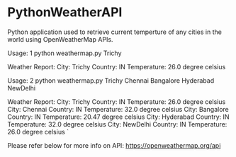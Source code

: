 # PythonWeatherAPI

Python application used to retrieve current temperture of any cities in the world using OpenWeatherMap APIs.

Usage: 1
   python weathermap.py Trichy

   Weather Report:
   City: Trichy Country: IN Temperature:  26.0 degree celsius

Usage: 2
   python weathermap.py Trichy Chennai Bangalore Hyderabad NewDelhi

   Weather Report:
   City: Trichy Country: IN Temperature:  26.0 degree celsius
   City: Chennai Country: IN Temperature:  32.0 degree celsius
   City: Bangalore Country: IN Temperature:  20.47 degree celsius
   City: Hyderabad Country: IN Temperature:  32.0 degree celsius
   City: NewDelhi Country: IN Temperature:  26.0 degree celsius
`

Please refer below for more info on API:
https://openweathermap.org/api


